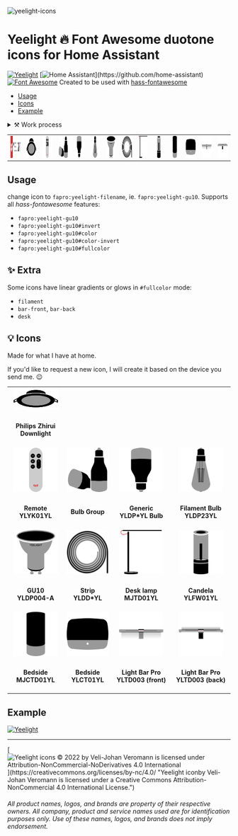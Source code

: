 ![yeelight-icons](https://user-images.githubusercontent.com/5716539/176972222-ea149650-71da-4c8b-a951-0e5256ae8795.png)
# Yeelight 🔥 Font Awesome duotone icons for Home Assistant

[![Yeelight](https://img.shields.io/badge/yee-light-success.svg?logo=data%3Aimage%2Fsvg%2Bxml%3Bbase64%2CPHN2ZyB3aWR0aD0iMzYiIGhlaWdodD0iMjAiIHZpZXdCb3g9IjAgMCAzNiAyMCIgZmlsbD0ibm9uZSIgeG1sbnM9Imh0dHA6Ly93d3cudzMub3JnLzIwMDAvc3ZnIj4KPHBhdGggZD0iTTI0LjE1MTcgMTMuNjkyNlYxOC40MDMyTDM1LjMyOTMgMTQuMTMxN1YwTDE3LjY0NDcgNi43NDY1MUwxNy42MDQ4IDYuNzA2NTlMMCAwVjE0LjEzMTdMMTEuMTc3NiAxOC40MDMyVjEzLjY5MjZMNC40MzExNCAxMS4wOTc4VjYuNDI3MTVMMTUuNDQ5MSAxMC42MTg4VjIwSDE5Ljg4MDJWMTAuNjE4OEwzMC44OTgyIDYuNDI3MTVWMTEuMDk3OEwyNC4xNTE3IDEzLjY5MjZaIiBmaWxsPSJ3aGl0ZSIvPgo8L3N2Zz4K&logoColor=fff&labelColor=DF2B2F&style=flat&color=5A5B5B
)](https://github.com/topics/yeelight) [![Home Assistant](https://img.shields.io/badge/Home-Assistant-000?logo=HomeAssistant&logoColor=fff&labelColor=41BDF5&style=flat&color=rgba(108,204,247,1))](https://github.com/home-assistant) [![Font Awesome](https://img.shields.io/badge/Font-Awesome-000?logo=FontAwesome&logoColor=fff&labelColor=538dd7&style=flat&color=183153)](https://github.com/topics/fontawesome) Created to be used with [hass-fontawesome](https://github.com/thomasloven/hass-fontawesome)

- [Usage](#usage)
- [Icons](#-icons)
- [Example](#example)

<details> 
<summary> ⚒️ Work process </summary>

1. unpacking yeelight app .apk 
2. and browsing through the thousands of files
3. tracing them in vector
4. converting to font-awesome compatible format
5. minifying and optimizing SVG

</details>




<table>
  <tr>
    <td align="center"><a href="https://github.com/velijv/yeelight-font-awesome-icons"><img src="./svg/yeelight.svg" width="100" height="50" alt="Yeelight"></a></td> 
    <td align="center"><a href="./svg/yeelight-zhirui.svg"><img src="./svg/yeelight-zhirui.svg" width="100" height="50" alt="bulb"></a></td>
    <td align="center"><a href="./svg/yeelight-remote.svg"><img src="./svg/yeelight-remote.svg" width="100" height="50" alt="bulb"></a></td>
    <td align="center"><a href="./svg/yeelight-group.svg"><img src="./svg/yeelight-group.svg" width="100" height="50" alt="bulb"></a></td>
    <td align="center"><a href="./svg/yeelight-bulb.svg"><img src="./svg/yeelight-bulb.svg" width="100" height="50" alt="bulb"></a></td>    
    <td align="center"><a href="./svg/yeelight-filament.svg"><img src="./svg/yeelight-filament.svg" width="100" height="50" alt="filament"></a></td>
    <td align="center"><a href="./svg/yeelight-gu10.svg"><img src="./svg/yeelight-gu10.svg" width="100" height="50" alt="gu10"></a></td>
    <td align="center"><a href="./svg/yeelight-strip.svg"><img src="./svg/yeelight-strip.svg" width="100" height="50" alt="strip"></a></td>
    <td align="center"><a href="./svg/yeelight-desk.svg"><img src="./svg/yeelight-desk.svg" width="100" height="50" alt="desk"></a></td>
    <td align="center"><a href="./svg/yeelight-candela.svg"><img src="./svg/yeelight-candela.svg" width="100" height="50" alt="candela"></a></td>    
    <td align="center"><a href="./svg/yeelight-bedside-2.svg"><img src="./svg/yeelight-bedside-2.svg" width="100" height="50" alt="bedside-2"></a></td>
    <td align="center"><a href="./svg/yeelight-bedside-d2.svg"><img src="./svg/yeelight-bedside-d2.svg" width="100" height="50" alt="bedside-d2"></a></td>
    <td align="center"><a href="./svg/yeelight-bar-front.svg"><img src="./svg/yeelight-bar-front.svg" width="100" height="50" alt="bar-front"></a></td>
    <td align="center"><a href="./svg/yeelight-bar-back.svg"><img src="./svg/yeelight-bar-back.svg" width="100" height="50" alt="bar-front"></a></td>
  </tr>   
</table>

## Usage

change icon to `fapro:yeelight-filename`, ie. `fapro:yeelight-gu10`. Supports all *hass-fontawesome* features: 
- `fapro:yeelight-gu10`
- `fapro:yeelight-gu10#invert`
- `fapro:yeelight-gu10#color`
- `fapro:yeelight-gu10#color-invert`
- `fapro:yeelight-gu10#fullcolor`

## ✨ Extra

Some icons have linear gradients or glows in `#fullcolor` mode:
- `filament`
- `bar-front`, `bar-back`
- `desk`

## 💡 Icons

Made for what I have at home. 

If you'd like to request a new icon, I will create it based on the device you send me. 😉




<table>
  <tr>
    <td align="center"><a href="./svg/yeelight-zhirui.svg"><img src="./svg/yeelight-zhirui.svg" width="100" height="50" alt="bulb"></a></td>
    <td align="center"> </td>
    <td align="center"> </td>
    <td align="center"> </td>
  </tr>  
  <tr>
    <td align="center"><h4>Philips Zhirui Downlight</h4></td>    
    <td align="center"></td>
    <td align="center"></td>
    <td align="center"></td>
  </tr>  
  <tr>
    <td align="center"><a href="./svg/yeelight-remote.svg"><img src="./svg/yeelight-remote.svg" width="100" height="100" alt="bulb"></a></td>    
    <td align="center"><a href="./svg/yeelight-group.svg"><img src="./svg/yeelight-group.svg" width="100" height="100" alt="bulb"></a></td>
    <td align="center"><a href="./svg/yeelight-bulb.svg"><img src="./svg/yeelight-bulb.svg" width="100" height="100" alt="bulb"></a></td>    
    <td align="center"><a href="./svg/yeelight-filament.svg"><img src="./svg/yeelight-filament.svg" width="100" height="100" alt="filament"></a></td>
  </tr>
  <tr>
    <td align="center"><h4>Remote YLYK01YL</h4></td>    
    <td align="center"><h4>Bulb Group</h4></td>
    <td align="center"><h4>Generic YLDP*YL Bulb</h4></td>
    <td align="center"><h4>Filament Bulb YLDP23YL</h4></td>
  </tr>
  <tr>
    <td align="center"><a href="./svg/yeelight-gu10.svg"><img src="./svg/yeelight-gu10.svg" width="100" height="100" alt="gu10"></a></td>
    <td align="center"><a href="./svg/yeelight-strip.svg"><img src="./svg/yeelight-strip.svg" width="100" height="100" alt="strip"></a></td>
    <td align="center"><a href="./svg/yeelight-desk.svg"><img src="./svg/yeelight-desk.svg" width="100" height="100" alt="desk"></a></td>
    <td align="center"><a href="./svg/yeelight-candela.svg"><img src="./svg/yeelight-candela.svg" width="100" height="100" alt="candela"></a></td>    
  </tr>
  <tr>
    <td align="center"><h4>GU10 YLDP004-A</h4></td>
    <td align="center"><h4>Strip YLDD*YL</h4></td>
    <td align="center"><h4>Desk lamp MJTD01YL</h4></td>
    <td align="center"><h4>Candela YLFW01YL</h4></td>    
  </tr>
  <tr>
    <td align="center"><a href="./svg/yeelight-bedside-2.svg"><img src="./svg/yeelight-bedside-2.svg" width="100" height="100" alt="bedside-2"></a></td>
    <td align="center"><a href="./svg/yeelight-bedside-d2.svg"><img src="./svg/yeelight-bedside-d2.svg" width="100" height="100" alt="bedside-d2"></a></td>
    <td align="center"><a href="./svg/yeelight-bar-front.svg"><img src="./svg/yeelight-bar-front.svg" width="100" height="100" alt="bar-front"></a></td>
    <td align="center"><a href="./svg/yeelight-bar-back.svg"><img src="./svg/yeelight-bar-back.svg" width="100" height="100" alt="bar-front"></a></td>
  </tr>  
  <tr>
    <td align="center"><h4>Bedside MJCTD01YL</h4></td>
    <td align="center"><h4>Bedside YLCT01YL</h4></td>    
    <td align="center"><h4>Light Bar Pro YLTD003 (front)</h4></td>
    <td align="center"><h4>Light Bar Pro YLTD003 (back)</h4></td>
  </tr>  
</table>

## Example

<a href="https://user-images.githubusercontent.com/5716539/176973446-3d770d02-9016-40fe-a76e-680e2cf7e558.png"><img src="https://user-images.githubusercontent.com/5716539/176973446-3d770d02-9016-40fe-a76e-680e2cf7e558.png" width="800" height="800" alt="Yeelight"></a>

***

[![Yeelight icons © 2022 by Veli-Johan Veromann is licensed under Attribution-NonCommercial-NoDerivatives 4.0 International](https://img.shields.io/badge/Licence-CC--BY--NC--ND%204.0-rgba%280%2C0%2C0%2C0%29?logo=CreativeCommons&logoColor=fff&labelColor=DF2B2F&style=flat-square&color=rgba(0,0,0,0.3))](https://creativecommons.org/licenses/by-nc/4.0/ "Yeelight iconby Veli-Johan Veromann is licensed under a Creative Commons Attribution-NonCommercial 4.0 International License.")

###### All product names, logos, and brands are property of their respective owners. All company, product and service names used are for identification purposes only. Use of these names, logos, and brands does not imply endorsement.
